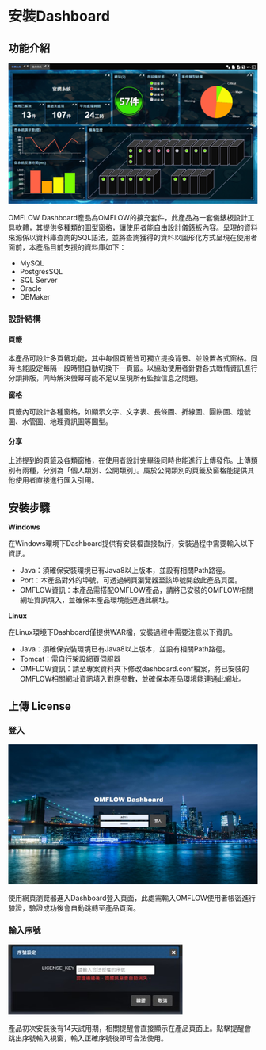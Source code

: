 # 安裝Dashboard

## 功能介紹

![](<../.gitbook/assets/image (9).png>)

OMFLOW Dashboard產品為OMFLOW的擴充套件，此產品為一套儀錶板設計工具軟體，其提供多種類的圖型窗格，讓使用者能自由設計儀錶板內容。呈現的資料來源係以資料庫查詢的SQL語法，並將查詢獲得的資料以圖形化方式呈現在使用者面前，本產品目前支援的資料庫如下：

* MySQL
* PostgresSQL
* SQL Server
* Oracle
* DBMaker

### 設計結構

#### **頁籤**

本產品可設計多頁籤功能，其中每個頁籤皆可獨立提換背景、並設置各式窗格。同時也能設定每隔一段時間自動切換下一頁籤。以協助使用者針對各式戰情資訊進行分類排版，同時解決螢幕可能不足以呈現所有監控信息之問題。

**窗格**

頁籤內可設計各種窗格，如顯示文字、文字表、長條圖、折線圖、圓餅圖、燈號圖、水管圖、地理資訊圖等圖型。

#### **分享**

上述提到的頁籤及各類窗格，在使用者設計完畢後同時也能進行上傳發佈。上傳類別有兩種，分別為「個人類別、公開類別」。屬於公開類別的頁籤及窗格能提供其他使用者直接進行匯入引用。

## 安裝步驟

**Windows**

在Windows環境下Dashboard提供有安裝檔直接執行，安裝過程中需要輸入以下資訊。

* Java：須確保安裝環境已有Java8以上版本，並設有相關Path路徑。
* Port：本產品對外的埠號，可透過網頁瀏覽器至該埠號開啟此產品頁面。
* OMFLOW資訊：本產品需搭配OMFLOW產品，請將已安裝的OMFLOW相關網址資訊填入，並確保本產品環境能連通此網址。

**Linux**

在Linux環境下Dashboard僅提供WAR檔，安裝過程中需要注意以下資訊。

* Java：須確保安裝環境已有Java8以上版本，並設有相關Path路徑。
* Tomcat：需自行架設網頁伺服器
* OMFLOW資訊：請至專案資料夾下修改dashboard.conf檔案，將已安裝的OMFLOW相關網址資訊填入對應參數，並確保本產品環境能連通此網址。

## 上傳 License

### **登入**

![](../.gitbook/assets/Dashboard.jpg)

使用網頁瀏覽器進入Dashboard登入頁面，此處需輸入OMFLOW使用者帳密進行驗證，驗證成功後會自動跳轉至產品頁面。

### **輸入序號**

![](../.gitbook/assets/Dashboard2.jpg)

產品初次安裝後有14天試用期，相關提醒會直接顯示在產品頁面上。點擊提醒會跳出序號輸入視窗，輸入正確序號後即可合法使用。

####
